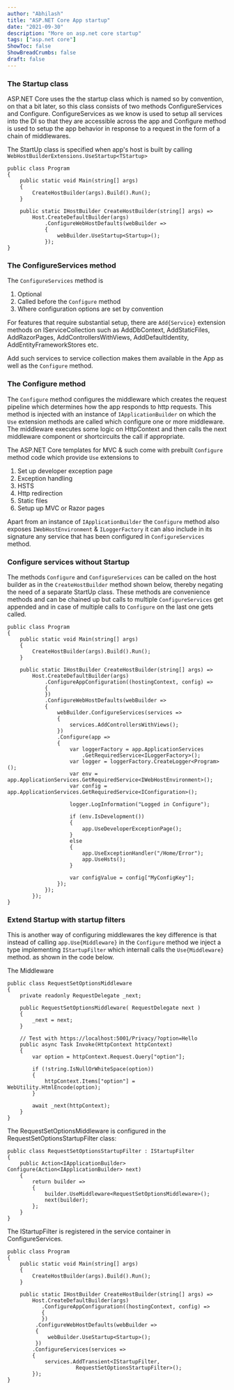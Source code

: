 ```yaml
---
author: "Abhilash"
title: "ASP.NET Core App startup"
date: "2021-09-30"
description: "More on asp.net core startup"
tags: ["asp.net core"]
ShowToc: false
ShowBreadCrumbs: false
draft: false
---
```


### The Startup class
ASP.NET Core uses the the startup class which is named so by convention, on that a bit later, so this class consists of two methods ConfigureServices and Configure. ConfigureServices as we know is used to setup all services into the DI so that they are accessible across the app and Configure method is used to setup the app behavior in response to a request in the form of a chain of middlewares.

The StartUp class is specified when app's host is built by calling `WebHostBuilderExtensions.UseStartup<TStartup>`

```
public class Program
{
    public static void Main(string[] args)
    {
        CreateHostBuilder(args).Build().Run();
    }

    public static IHostBuilder CreateHostBuilder(string[] args) =>
        Host.CreateDefaultBuilder(args)
            .ConfigureWebHostDefaults(webBuilder =>
            {
                webBuilder.UseStartup<Startup>();
            });
}
```

### The ConfigureServices method
The `ConfigureServices` method is
1. Optional
2. Called before the `Configure` method
3. Where configuration options are set by convention

For features that require substantial setup, there are `Add{Service}` extension methods on IServiceCollection such as AddDbContext, AddStaticFiles, AddRazorPages, AddControllersWithViews, AddDefaultIdentity, AddEntityFrameworkStores etc.

Add such services to service collection makes them available in the App as well as the `Configure` method.

### The Configure method
The `Configure` method configures the middleware which creates the request pipeline which determines how the app responds to http requests. This method is injected with an instance of `IApplicationBuilder` on which the `Use` extension methods are called which configure one or more middleware. The middleware executes some logic on HttpContext and then calls the next middleware component or shortcircuits the call if appropriate.

The ASP.NET Core templates for MVC & such come with prebuilt `Configure` method code which provide `Use` extensions to
1. Set up developer exception page
2. Exception handling
3. HSTS
4. Http redirection
5. Static files
6. Setup up MVC or Razor pages

Apart from an instance of `IApplicationBuilder` the  `Configure` method also exposes `IWebHostEnvironment` & `ILoggerFactory` it can also include in its signature any service that has been configured in `ConfigureServices` method.

### Configure services without Startup
The methods `Configure` and `ConfigureServices` can be called on the host builder as in the `CreateHostBuilder` method shown below, thereby negating the  need of a separate StartUp class. These methods are convenience methods and can be chained up but calls to multiple `ConfigureServices` get appended and in case of multiple calls to `Configure` on the last one gets called.

```
public class Program
{
    public static void Main(string[] args)
    {
        CreateHostBuilder(args).Build().Run();
    }

    public static IHostBuilder CreateHostBuilder(string[] args) =>
        Host.CreateDefaultBuilder(args)
            .ConfigureAppConfiguration((hostingContext, config) =>
            {
            })
            .ConfigureWebHostDefaults(webBuilder =>
            {
                webBuilder.ConfigureServices(services =>
                {
                    services.AddControllersWithViews();
                })
                .Configure(app =>
                {
                    var loggerFactory = app.ApplicationServices
                        .GetRequiredService<ILoggerFactory>();
                    var logger = loggerFactory.CreateLogger<Program>();
                    var env = app.ApplicationServices.GetRequiredService<IWebHostEnvironment>();
                    var config = app.ApplicationServices.GetRequiredService<IConfiguration>();

                    logger.LogInformation("Logged in Configure");

                    if (env.IsDevelopment())
                    {
                        app.UseDeveloperExceptionPage();
                    }
                    else
                    {
                        app.UseExceptionHandler("/Home/Error");
                        app.UseHsts();
                    }

                    var configValue = config["MyConfigKey"];
                });
            });
        });
}
```

### Extend Startup with startup filters
This is another way of configuring middlewares the key difference is that instead of calling `app.Use{Middleware}` in the `Configure` method we inject a type implementing `IStartupFilter` which internall calls the `Use{Middleware}` method. as shown in the code below.

The Middleware
```
public class RequestSetOptionsMiddleware
{
    private readonly RequestDelegate _next;

    public RequestSetOptionsMiddleware( RequestDelegate next )
    {
        _next = next;
    }

    // Test with https://localhost:5001/Privacy/?option=Hello
    public async Task Invoke(HttpContext httpContext)
    {
        var option = httpContext.Request.Query["option"];

        if (!string.IsNullOrWhiteSpace(option))
        {
            httpContext.Items["option"] = WebUtility.HtmlEncode(option);
        }

        await _next(httpContext);
    }
}
```

The RequestSetOptionsMiddleware is configured in the RequestSetOptionsStartupFilter class:
```
public class RequestSetOptionsStartupFilter : IStartupFilter
{
    public Action<IApplicationBuilder> Configure(Action<IApplicationBuilder> next)
    {
        return builder =>
        {
            builder.UseMiddleware<RequestSetOptionsMiddleware>();
            next(builder);
        };
    }
}
```

The IStartupFilter is registered in the service container in ConfigureServices.
```
public class Program
{
    public static void Main(string[] args)
    {
        CreateHostBuilder(args).Build().Run();
    }

    public static IHostBuilder CreateHostBuilder(string[] args) =>
        Host.CreateDefaultBuilder(args)
           .ConfigureAppConfiguration((hostingContext, config) =>
           {
           })
         .ConfigureWebHostDefaults(webBuilder =>
         {
             webBuilder.UseStartup<Startup>();
         })
        .ConfigureServices(services =>
        {
            services.AddTransient<IStartupFilter,
                      RequestSetOptionsStartupFilter>();
        });
}
```
